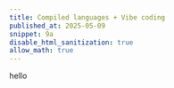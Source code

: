 ```yaml
---
title: Compiled languages + Vibe coding
published_at: 2025-05-09
snippet: 9a 
disable_html_sanitization: true
allow_math: true
---
```


hello
